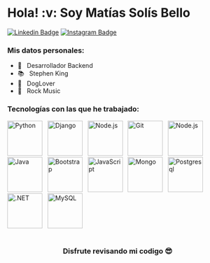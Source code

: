 <h1>Hola! :v: Soy Matías Solís Bello</h1>

[![Linkedin Badge](https://img.shields.io/badge/-LinkedIn-0e76a8?style=flat-square&logo=Linkedin&logoColor=white)](https://www.linkedin.com/in/matiassolis/)
[![Instagram Badge](https://img.shields.io/badge/-Instagram-e4405f?style=flat-square&logo=Instagram&logoColor=white)](https://www.instagram.com/matias.solis95/?hl=es-la)

### Mis datos personales:
- :pushpin: &nbsp; Desarrollador Backend
- :books: &nbsp; Stephen King 
- :dog: &nbsp; DogLover 
- :metal: &nbsp; Rock Music 


### Tecnologías con las que he trabajado:
<p align="left"> 
  <img src="https://cdn.svgporn.com/logos/python.svg" alt="Python" width="80" height="80"/> 
  &nbsp;
  <img src="https://cdn.svgporn.com/logos/django-icon.svg" alt="Django" width="80" height="80"/> 
  &nbsp;
  <img src="https://cdn.svgporn.com/logos/nodejs.svg" alt="Node.js" width="80" height="80"/> 
  &nbsp;
  <img src="https://cdn.svgporn.com/logos/git-icon.svg" alt="Git" width="80" height="80"/> 
  &nbsp;
  <img src="https://cdn.svgporn.com/logos/jupyter.svg" alt="Node.js" width="80" height="80"/> 
  &nbsp;
  <img src="https://cdn.svgporn.com/logos/java.svg" alt="Java" width="80" height="80"/> 
  &nbsp;
  <img src="https://cdn.svgporn.com/logos/bootstrap.svg" alt="Bootstrap" width="80" height="80"/> 
  &nbsp;
  <img src="https://cdn.svgporn.com/logos/javascript.svg" alt="JavaScript" width="80" height="80"/> 
  &nbsp;
  <img src="https://cdn.svgporn.com/logos/mongodb-icon.svg" alt="Mongo" width="80" height="80"/> 
  &nbsp;
  <img src="https://cdn.svgporn.com/logos/postgresql.svg" alt="Postgresql" width="80" height="80"/> 
  &nbsp;
  <img src="https://cdn.svgporn.com/logos/dotnet.svg" alt=".NET" width="80" height="80"/> 
  &nbsp;
  <img src="https://cdn.svgporn.com/logos/mysql.svg" alt="MySQL" width="80" height="80"/> 
</p>

#

<div align="center">

### Disfrute revisando mi codigo :sunglasses:

</div>
